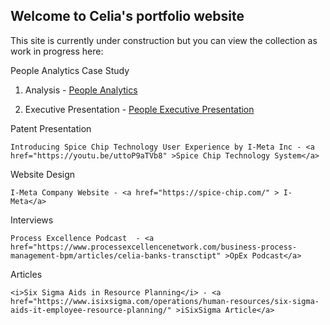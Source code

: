 ## Welcome to Celia's portfolio website

This site is currently under construction but you can view the collection as work in progress here:

  
People Analytics Case Study

  1. Analysis - <a href="https://i-meta-inc.shinyapps.io/People-Metrics/" >People Analytics</a>
  
  2. Executive Presentation - <a href="https://youtu.be/AEOTUucGayo">People Executive Presentation</a>


Patent Presentation

    Introducing Spice Chip Technology User Experience by I-Meta Inc - <a href="https://youtu.be/uttoP9aTVb8" >Spice Chip Technology System</a>

  
Website Design
  
    I-Meta Company Website - <a href="https://spice-chip.com/" > I-Meta</a>
  

Interviews

    Process Excellence Podcast  - <a href="https://www.processexcellencenetwork.com/business-process-management-bpm/articles/celia-banks-transctipt" >OpEx Podcast</a>

 
Articles

    <i>Six Sigma Aids in Resource Planning</i> - <a href="https://www.isixsigma.com/operations/human-resources/six-sigma-aids-it-employee-resource-planning/" >iSixSigma Article</a>

